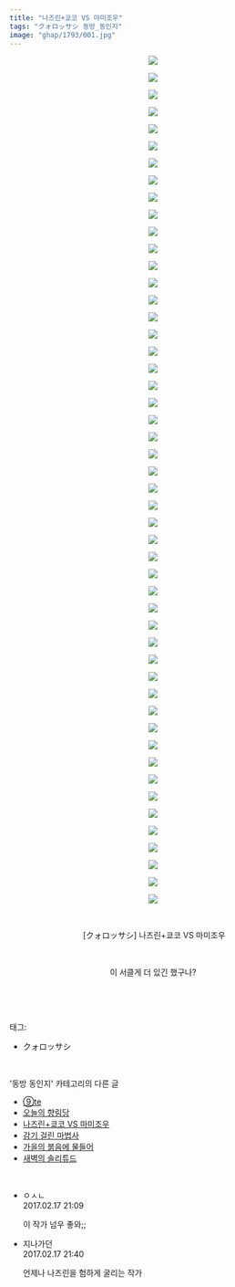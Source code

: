 ```yaml
---
title: "나즈린+쿄코 VS 마미조우"
tags: "クォロッサシ 동방_동인지"
image: "ghap/1793/001.jpg"
---
```

<div class="article">
<p style="text-align: center; clear: none; float: none;"><img src="{{ site.nasurl }}/ghap/1793/001.jpg"/></p>
<p style="text-align: center; clear: none; float: none;"><img src="{{ site.nasurl }}/ghap/1793/002.jpg"/></p>
<p style="text-align: center; clear: none; float: none;"><img src="{{ site.nasurl }}/ghap/1793/003.jpg"/></p>
<p style="text-align: center; clear: none; float: none;"><img src="{{ site.nasurl }}/ghap/1793/004.jpg"/></p>
<p style="text-align: center; clear: none; float: none;"><img src="{{ site.nasurl }}/ghap/1793/005.jpg"/></p>
<p style="text-align: center; clear: none; float: none;"><img src="{{ site.nasurl }}/ghap/1793/006.jpg"/></p>
<p style="text-align: center; clear: none; float: none;"><img src="{{ site.nasurl }}/ghap/1793/007.jpg"/></p>
<p style="text-align: center; clear: none; float: none;"><img src="{{ site.nasurl }}/ghap/1793/008.jpg"/></p>
<p style="text-align: center; clear: none; float: none;"><img src="{{ site.nasurl }}/ghap/1793/009.jpg"/></p>
<p style="text-align: center; clear: none; float: none;"><img src="{{ site.nasurl }}/ghap/1793/010.jpg"/></p>
<p style="text-align: center; clear: none; float: none;"><img src="{{ site.nasurl }}/ghap/1793/011.jpg"/></p>
<p style="text-align: center; clear: none; float: none;"><img src="{{ site.nasurl }}/ghap/1793/012.jpg"/></p>
<p style="text-align: center; clear: none; float: none;"><img src="{{ site.nasurl }}/ghap/1793/013.jpg"/></p>
<p style="text-align: center; clear: none; float: none;"><img src="{{ site.nasurl }}/ghap/1793/014.jpg"/></p>
<p style="text-align: center; clear: none; float: none;"><img src="{{ site.nasurl }}/ghap/1793/015.jpg"/></p>
<p style="text-align: center; clear: none; float: none;"><img src="{{ site.nasurl }}/ghap/1793/016.jpg"/></p>
<p style="text-align: center; clear: none; float: none;"><img src="{{ site.nasurl }}/ghap/1793/017.jpg"/></p>
<p style="text-align: center; clear: none; float: none;"><img src="{{ site.nasurl }}/ghap/1793/018.jpg"/></p>
<p style="text-align: center; clear: none; float: none;"><img src="{{ site.nasurl }}/ghap/1793/019.jpg"/></p>
<p style="text-align: center; clear: none; float: none;"><img src="{{ site.nasurl }}/ghap/1793/020.jpg"/></p>
<p style="text-align: center; clear: none; float: none;"><img src="{{ site.nasurl }}/ghap/1793/021.jpg"/></p>
<p style="text-align: center; clear: none; float: none;"><img src="{{ site.nasurl }}/ghap/1793/022.jpg"/></p>
<p style="text-align: center; clear: none; float: none;"><img src="{{ site.nasurl }}/ghap/1793/023.jpg"/></p>
<p style="text-align: center; clear: none; float: none;"><img src="{{ site.nasurl }}/ghap/1793/024.jpg"/></p>
<p style="text-align: center; clear: none; float: none;"><img src="{{ site.nasurl }}/ghap/1793/025.jpg"/></p>
<p style="text-align: center; clear: none; float: none;"><img src="{{ site.nasurl }}/ghap/1793/026.jpg"/></p>
<p style="text-align: center; clear: none; float: none;"><img src="{{ site.nasurl }}/ghap/1793/027.jpg"/></p>
<p style="text-align: center; clear: none; float: none;"><img src="{{ site.nasurl }}/ghap/1793/028.jpg"/></p>
<p style="text-align: center; clear: none; float: none;"><img src="{{ site.nasurl }}/ghap/1793/029.jpg"/></p>
<p style="text-align: center; clear: none; float: none;"><img src="{{ site.nasurl }}/ghap/1793/030.jpg"/></p>
<p style="text-align: center; clear: none; float: none;"><img src="{{ site.nasurl }}/ghap/1793/031.jpg"/></p>
<p style="text-align: center; clear: none; float: none;"><img src="{{ site.nasurl }}/ghap/1793/032.jpg"/></p>
<p style="text-align: center; clear: none; float: none;"><img src="{{ site.nasurl }}/ghap/1793/033.jpg"/></p>
<p style="text-align: center; clear: none; float: none;"><img src="{{ site.nasurl }}/ghap/1793/034.jpg"/></p>
<p style="text-align: center; clear: none; float: none;"><img src="{{ site.nasurl }}/ghap/1793/035.jpg"/></p>
<p style="text-align: center; clear: none; float: none;"><img src="{{ site.nasurl }}/ghap/1793/036.jpg"/></p>
<p style="text-align: center; clear: none; float: none;"><img src="{{ site.nasurl }}/ghap/1793/037.jpg"/></p>
<p style="text-align: center; clear: none; float: none;"><img src="{{ site.nasurl }}/ghap/1793/038.jpg"/></p>
<p style="text-align: center; clear: none; float: none;"><img src="{{ site.nasurl }}/ghap/1793/039.jpg"/></p>
<p style="text-align: center; clear: none; float: none;"><img src="{{ site.nasurl }}/ghap/1793/040.jpg"/></p>
<p style="text-align: center; clear: none; float: none;"><img src="{{ site.nasurl }}/ghap/1793/041.jpg"/></p>
<p style="text-align: center; clear: none; float: none;"><img src="{{ site.nasurl }}/ghap/1793/042.jpg"/></p>
<p style="text-align: center; clear: none; float: none;"><img src="{{ site.nasurl }}/ghap/1793/043.jpg"/></p>
<p style="text-align: center; clear: none; float: none;"><img src="{{ site.nasurl }}/ghap/1793/044.jpg"/></p>
<p style="text-align: center; clear: none; float: none;"><img src="{{ site.nasurl }}/ghap/1793/045.jpg"/></p>
<p style="text-align: center; clear: none; float: none;"><img src="{{ site.nasurl }}/ghap/1793/046.jpg"/></p>
<p style="text-align: center; clear: none; float: none;"><img src="{{ site.nasurl }}/ghap/1793/047.jpg"/></p>
<p style="text-align: center; clear: none; float: none;"><img src="{{ site.nasurl }}/ghap/1793/048.jpg"/></p>
<p style="text-align: center; clear: none; float: none;"><img src="{{ site.nasurl }}/ghap/1793/049.jpg"/></p>
<p style="text-align: center; clear: none; float: none;"><img src="{{ site.nasurl }}/ghap/1793/050.jpg"/></p>
<p style="text-align: center; clear: none; float: none;"><br/></p>
<p style="text-align: center; clear: none; float: none;"> [クォロッサシ] 나즈린+쿄코 VS 마미조우</p>
<p style="text-align: center; clear: none; float: none;"><br/></p>
<p style="text-align: center; clear: none; float: none;">이 서클게 더 있긴 했구나?</p>
<p><br/></p>
</div><br/>
<div class="tagTrail">
<p>태그: </p>
<ul>
<li>クォロッサシ</li>
</ul>
</div><br/>
<div class="another">
<p>'동방 동인지' 카테고리의 다른 글</p>
<ul>
<li><a href="/2016-08-23-ghap_1796">⑨te</a></li>
<li><a href="/2016-08-23-ghap_1795">오늘의 향림당</a></li>
<li><a href="/2016-08-23-ghap_1793">나즈린+쿄코 VS 마미조우</a></li>
<li><a href="/2016-08-23-ghap_1791">감기 걸린 마법사</a></li>
<li><a href="/2016-08-23-ghap_1790">가을의 붉음에 물들어</a></li>
<li><a href="/2016-08-23-ghap_1788">새벽의 솔리튜드</a></li>
</ul>
</div><br/>
<div class="cb_module cb_fluid">
<div class="cb_wrt cb_profile">
<div class="comment">
<ul>
<li class="cb_thumb_off" id="comment14917904">
<div class="cb_comment_area">
<div class="cb_info_area">
<div class="cb_section">
<span class="cb_nick_name">ㅇㅅㄴ</span>
</div>
<div class="cb_section">
<span class="cb_date">2017.02.17 21:09 </span>
</div>
</div>
<div class="cb_dsc_comment">
<p class="cb_dsc">
											이 작가 넘우 좋와;;
										</p>
</div>
</div></li>
<li class="cb_thumb_off" id="comment14917920">
<div class="cb_comment_area">
<div class="cb_info_area">
<div class="cb_section">
<span class="cb_nick_name">지나가던</span>
</div>
<div class="cb_section">
<span class="cb_date">2017.02.17 21:40 </span>
</div>
</div>
<div class="cb_dsc_comment">
<p class="cb_dsc">
											언제나 나즈린을 험하게 굴리는 작가
										</p>
</div>
</div></li>
</ul>
</div>
</div><!-- commentList close -->
</div><br/>
